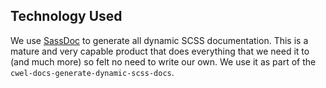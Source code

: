 ## Technology Used

We use [SassDoc](http://sassdoc.com/gulp/) to generate all dynamic SCSS documentation. This is a mature and very capable product that does everything that we need it to (and much more) so felt no need to write our own. We use it as part of the `cwel-docs-generate-dynamic-scss-docs`.
